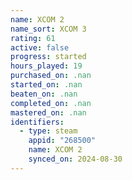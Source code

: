 ```yaml
---
name: XCOM 2
name_sort: XCOM 3
rating: 61
active: false
progress: started
hours_played: 19
purchased_on: .nan
started_on: .nan
beaten_on: .nan
completed_on: .nan
mastered_on: .nan
identifiers:
  - type: steam
    appid: "268500"
    name: XCOM 2
    synced_on: 2024-08-30
---
```

